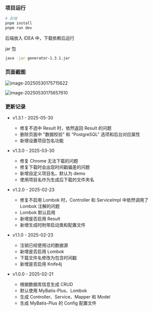 ### 项目运行

```bash
# 前端
pnpm install
pnpm run dev
```

后端放入 IDEA 中，下载依赖后运行

jar 包

```bash
java -jar generator-1.3.1.jar
```

### 页面截图

![image-20250530175715622](C:/Document/GitHub/code-generator/README.assets/image-20250530175715622.png)

![image-20250530175657610](C:/Document/GitHub/code-generator/README.assets/image-20250530175657610.png)

### 更新记录

- v1.3.1 - 2025-05-30
  - 修复不选中 Result 时，依然返回 Result 的问题
  - 删除页面中 "数据校验" 和 "PostgreSQL" 选项和后台对应属性
  - 新增设置项目包名功能

 - v1.3.0 - 2025-03-30
   - 修复 Chrome 无法下载的问题
   - 修复下载时会出现时间戳偏差的问题
   - 新增自定义项目名，默认为 demo
   - 使用项目名作为生成后下载的文件夹名
 - v1.2.0 - 2025-02-23
   - 修复不启用 Lombok 时，Controller 和 ServiceImpl 中依然调用了 Lombok 注解的问题
   - Lombok 默认启用
   - 新增是否启用 Result
   - 新增生成时附带启动类和配置文件
 - v1.1.0 - 2025-02-23
   - 注销已经使用过的数据源
   - 新增是否启用 Lombok
   - 下载文件名修改为包含时间戳
   - 新增是否启用 Knife4j
 - v1.0.0 - 2025-02-21
   - 根据数据库信息生成 CRUD
   - 默认使用 MyBatis-Plus、Lombok
   - 生成 Controller、Service、Mapper 和 Model
   - 生成 MyBatis-Plus 的 Config 配置文件
